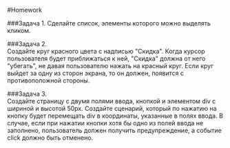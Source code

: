 #Homework 

###Задача 1. 
Сделайте список, элементы которого можно выделять кликом.

###Задача 2.  
Создайте круг красного цвета с надписью "Скидка". Когда курсор пользователя будет приближаться к ней, 
"Скидка" должна от него "убегать", не давая пользователю нажать на красный круг. 
Если круг выйдет за одну из сторон экрана, то он должен, появится с противоположной стороны.

###Задача 3.  
Создайте страницу с двумя полями ввода, кнопкой и элементом div с шириной и высотой 50px. 
Создайте сценарий, который по нажатию на кнопку будет перемещать div в координаты, указанные в полях ввода. 
В случае, если при нажатии кнопки хотя бы одно из полей ввода не заполнено, пользователь должен получить предупреждение, 
а событие click должно быть отменено. 